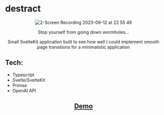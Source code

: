 # destract

<div align="center">
  
![2-Screen Recording 2023-09-12 at 22 55 49](https://github.com/TomRadford/destract/assets/7515754/e9c50bdc-fa3d-457c-bf14-9369b5156e5e)

Stop yourself from going down wormholes...

Small SvelteKit application built to see how well I could implement smooth page transitions for a minimalistic application
</div>

## Tech:
- Typescript
- Svelte/SvelteKit
- Primsa
- OpenAI API

<div align="center">
  
## [Demo](https://destract.vercel.app)

</div>


